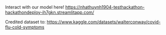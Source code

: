 Interact with our model here! https://nhathuynh1904-testhackathon-hackathondeploy-ih7gkn.streamlitapp.com/

Credited dataset to: https://www.kaggle.com/datasets/walterconway/covid-flu-cold-symptoms
